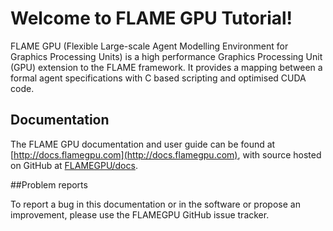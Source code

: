 # Welcome to FLAME GPU Tutorial!

FLAME GPU (Flexible Large-scale Agent Modelling Environment for Graphics Processing Units) is a high performance Graphics Processing Unit (GPU) extension to the FLAME framework. It provides a mapping between a formal agent specifications with C based scripting and optimised CUDA code.

## Documentation

The FLAME GPU documentation and user guide can be found at [http://docs.flamegpu.com](http://docs.flamegpu.com), with source hosted on GitHub at [FLAMEGPU/docs](https://github.com/FLAMEGPU/docs).


##Problem reports

To report a bug in this documentation or in the software or propose an improvement, please use the FLAMEGPU GitHub issue tracker.
